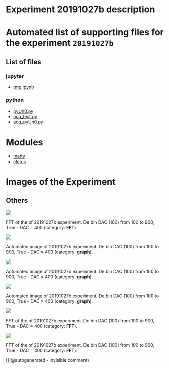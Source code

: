 # Experiment 20191027b description





# Automated list of supporting files for the __experiment `20191027b`__

## List of files

### jupyter

* [tmp.ipynb](/tmp.ipynb)


### python

* [pyUn0.py](/matty/20191027b/pyUn0.py)
* [acq_test.py](/matty/20191027b/acq_test.py)
* [acq_pyUn0.py](/matty/20191027b/acq_pyUn0.py)





# Modules

* [matty](/matty/)
* [cletus](/retired/cletus/)




# Images of the Experiment

## Others

![](/matty/20191027b/images/20191027b-1-fft.jpg)

FFT of the of 20191027b experiment. De.bin DAC (100) from 100 to 900, True - DAC = 400 (category: __FFT__).

![](/matty/20191027b/images/20191027b-3.jpg)

Automated image of 20191027b experiment. De.bin DAC (100) from 100 to 900, True - DAC = 400 (category: __graph__).

![](/matty/20191027b/images/20191027b-2.jpg)

Automated image of 20191027b experiment. De.bin DAC (100) from 100 to 900, True - DAC = 400 (category: __graph__).

![](/matty/20191027b/images/20191027b-1.jpg)

Automated image of 20191027b experiment. De.bin DAC (100) from 100 to 900, True - DAC = 400 (category: __graph__).

![](/matty/20191027b/images/20191027b-2-fft.jpg)

FFT of the of 20191027b experiment. De.bin DAC (100) from 100 to 900, True - DAC = 400 (category: __FFT__).

![](/matty/20191027b/images/20191027b-3-fft.jpg)

FFT of the of 20191027b experiment. De.bin DAC (100) from 100 to 900, True - DAC = 400 (category: __FFT__).










[](@autogenerated - invisible comment)
